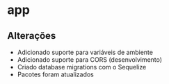# app

## Alterações

- Adicionado suporte para variáveis de ambiente
- Adicionado suporte para CORS (desenvolvimento)
- Criado database migrations com o Sequelize
- Pacotes foram atualizados
